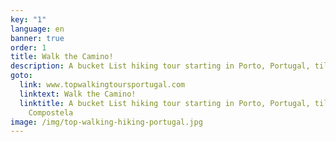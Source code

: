 ```yaml
---
key: "1"
language: en
banner: true
order: 1
title: Walk the Camino!
description: A bucket List hiking tour starting in Porto, Portugal, till Santiago Compostela
goto:
  link: www.topwalkingtoursportugal.com
  linktext: Walk the Camino!
  linktitle: A bucket List hiking tour starting in Porto, Portugal, till Santiago
    Compostela
image: /img/top-walking-hiking-portugal.jpg
---
```

